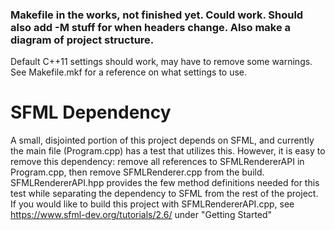 ### Makefile in the works, not finished yet. Could work. Should also add -M stuff for when headers change. Also make a diagram of project structure.


Default C++11 settings should work, may have to remove some warnings. See Makefile.mkf for a reference on what settings to use.

# SFML Dependency
A small, disjointed portion of this project depends on SFML, and currently the main file (Program.cpp) has a test that utilizes this. However, it is easy to remove this dependency: remove all references to SFMLRendererAPI in Program.cpp, then remove SFMLRenderer.cpp from the build. SFMLRendererAPI.hpp provides the few method definitions needed for this test while separating the dependency to SFML from the rest of the project. If you would like to build this project with SFMLRendererAPI.cpp, see https://www.sfml-dev.org/tutorials/2.6/ under "Getting Started"
